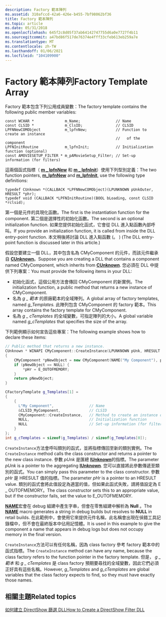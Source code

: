```yaml
---
description: Factory 範本陣列
ms.assetid: 310afccd-42a6-426e-b455-7bf98062bf36
title: Factory 範本陣列
ms.topic: article
ms.date: 05/31/2018
ms.openlocfilehash: 645f2c8d05f37ab64142747755d6a0e7727f4b11
ms.sourcegitcommit: a47bd86f517de76374e4fff33cfeb613eb259a7e
ms.translationtype: MT
ms.contentlocale: zh-TW
ms.lasthandoff: 01/06/2021
ms.locfileid: "104109900"
---
```

# <a name="factory-template-array"></a><span data-ttu-id="5aacb-103">Factory 範本陣列</span><span class="sxs-lookup"><span data-stu-id="5aacb-103">Factory Template Array</span></span>

<span data-ttu-id="5aacb-104">Factory 範本包含下列公用成員變數：</span><span class="sxs-lookup"><span data-stu-id="5aacb-104">The factory template contains the following public member variables:</span></span>

``` syntax
const WCHAR *              m_Name;                // Name
const CLSID *              m_ClsID;               // CLSID
LPFNNewCOMObject           m_lpfnNew;             // Function to create an instance
                                                  //   of the component
LPFNInitRoutine            m_lpfnInit;            // Initialization function (optional)
const AMOVIESETUP_FILTER * m_pAMovieSetup_Filter; // Set-up information (for filters)
```

<span data-ttu-id="5aacb-105">這兩個函式指標（ [**m \_ lpfnNew**](cfactorytemplate-m-lpfnnew.md) 和 [**m \_ lpfnInit**](cfactorytemplate-m-lpfninit.md)）使用下列型別定義：</span><span class="sxs-lookup"><span data-stu-id="5aacb-105">The two function pointers, [**m\_lpfnNew**](cfactorytemplate-m-lpfnnew.md) and [**m\_lpfnInit**](cfactorytemplate-m-lpfninit.md), use the following type definitions:</span></span>

``` syntax
typedef CUnknown *(CALLBACK *LPFNNewCOMObject)(LPUNKNOWN pUnkOuter, HRESULT *phr);
typedef void (CALLBACK *LPFNInitRoutine)(BOOL bLoading, const CLSID *rclsid);
```

<span data-ttu-id="5aacb-106">第一個是元件的具現化函數。</span><span class="sxs-lookup"><span data-stu-id="5aacb-106">The first is the instantiation function for the component.</span></span> <span data-ttu-id="5aacb-107">第二個是選擇性的初始化函數。</span><span class="sxs-lookup"><span data-stu-id="5aacb-107">The second is an optional initialization function.</span></span> <span data-ttu-id="5aacb-108">如果您提供初始化函式，它會從 DLL 進入點函數內部呼叫。</span><span class="sxs-lookup"><span data-stu-id="5aacb-108">If you provide an initialization function, it is called from inside the DLL entry-point function.</span></span> <span data-ttu-id="5aacb-109">本文稍後將討論 DLL 進入點函數 (。 ) </span><span class="sxs-lookup"><span data-stu-id="5aacb-109">(The DLL entry-point function is discussed later in this article.)</span></span>

<span data-ttu-id="5aacb-110">假設您要建立一個 DLL，其中包含名為 CMyComponent 的元件，而該元件繼承自 [**CUnknown**](cunknown.md)。</span><span class="sxs-lookup"><span data-stu-id="5aacb-110">Suppose you are creating a DLL that contains a component named CMyComponent, which inherits from [**CUnknown**](cunknown.md).</span></span> <span data-ttu-id="5aacb-111">您必須在 DLL 中提供下列專案：</span><span class="sxs-lookup"><span data-stu-id="5aacb-111">You must provide the following items in your DLL:</span></span>

-   <span data-ttu-id="5aacb-112">初始化函式，這個公用方法會傳回 CMyComponent 的新實例。</span><span class="sxs-lookup"><span data-stu-id="5aacb-112">The initialization function, a public method that returns a new instance of CMyComponent.</span></span>
-   <span data-ttu-id="5aacb-113">名為 *g \_ 範本* 的原廠範本的全域陣列。</span><span class="sxs-lookup"><span data-stu-id="5aacb-113">A global array of factory templates, named *g\_Templates.*</span></span> <span data-ttu-id="5aacb-114">此陣列包含 CMyComponent 的 factory 範本。</span><span class="sxs-lookup"><span data-stu-id="5aacb-114">This array contains the factory template for CMyComponent.</span></span>
-   <span data-ttu-id="5aacb-115">名為 *g \_ cTemplates* 的全域變數，可指定陣列的大小。</span><span class="sxs-lookup"><span data-stu-id="5aacb-115">A global variable named *g\_cTemplates* that specifies the size of the array.</span></span>

<span data-ttu-id="5aacb-116">下列範例顯示如何宣告這些專案：</span><span class="sxs-lookup"><span data-stu-id="5aacb-116">The following example shows how to declare these items:</span></span>


```C++
// Public method that returns a new instance. 
CUnknown * WINAPI CMyComponent::CreateInstance(LPUNKNOWN pUnk, HRESULT *pHr) 
{
    CMyComponent *pNewObject = new CMyComponent(NAME("My Component"), pUnk, pHr );
    if (pNewObject == NULL) {
        *pHr = E_OUTOFMEMORY;
    }
    return pNewObject;
} 

CFactoryTemplate g_Templates[1] = 
{
    { 
      L"My Component",                // Name
      &CLSID_MyComponent,             // CLSID
      CMyComponent::CreateInstance,   // Method to create an instance of MyComponent
      NULL,                           // Initialization function
      NULL                            // Set-up information (for filters)
    }
};
int g_cTemplates = sizeof(g_Templates) / sizeof(g_Templates[0]);    
```



<span data-ttu-id="5aacb-117">`CreateInstance`方法會呼叫類別的函式，並將指標傳回至新的類別實例。</span><span class="sxs-lookup"><span data-stu-id="5aacb-117">The `CreateInstance` method calls the class constructor and returns a pointer to the new class instance.</span></span> <span data-ttu-id="5aacb-118">參數 *pUnk* 是匯總 [**IUnknown**](/windows/desktop/api/unknwn/nn-unknwn-iunknown)的指標。</span><span class="sxs-lookup"><span data-stu-id="5aacb-118">The parameter *pUnk* is a pointer to the aggregating [**IUnknown**](/windows/desktop/api/unknwn/nn-unknwn-iunknown).</span></span> <span data-ttu-id="5aacb-119">您可以直接將此參數傳遞至類別的函式。</span><span class="sxs-lookup"><span data-stu-id="5aacb-119">You can simply pass this parameter to the class constructor.</span></span> <span data-ttu-id="5aacb-120">參數 *pHr* 是 HRESULT 值的指標。</span><span class="sxs-lookup"><span data-stu-id="5aacb-120">The parameter *pHr* is a pointer to an HRESULT value.</span></span> <span data-ttu-id="5aacb-121">類別的函式會將此值設定為適當的值，但如果此函式失敗，請將值設定為 E \_ OUTOFMEMORY。</span><span class="sxs-lookup"><span data-stu-id="5aacb-121">The class constructor sets this to an appropriate value, but if the constructor fails, set the value to E\_OUTOFMEMORY.</span></span>

<span data-ttu-id="5aacb-122">[**NAME**](name.md)宏會在 debug 組建中產生字串，但會在零售組建中解析為 **Null** 。</span><span class="sxs-lookup"><span data-stu-id="5aacb-122">The [**NAME**](name.md) macro generates a string in debug builds but resolves to **NULL** in retail builds.</span></span> <span data-ttu-id="5aacb-123">在此範例中，會使用它來提供元件名稱，此名稱會出現在偵錯工具記錄檔中，但不會在最終版本中佔用記憶體。</span><span class="sxs-lookup"><span data-stu-id="5aacb-123">It is used in this example to give the component a name that appears in debug logs but does not occupy memory in the final version.</span></span>

<span data-ttu-id="5aacb-124">`CreateInstance`方法可以有任何名稱，因為 class factory 參考 factory 範本中的函式指標。</span><span class="sxs-lookup"><span data-stu-id="5aacb-124">The `CreateInstance` method can have any name, because the class factory refers to the function pointer in the factory template.</span></span> <span data-ttu-id="5aacb-125">但是， *g \_ 範本* 和 *g \_ cTemplates* 是 class factory 預期要尋找的全域變數，因此它們必須正好具有這些名稱。</span><span class="sxs-lookup"><span data-stu-id="5aacb-125">However, *g\_Templates* and *g\_cTemplates* are global variables that the class factory expects to find, so they must have exactly those names.</span></span>

## <a name="related-topics"></a><span data-ttu-id="5aacb-126">相關主題</span><span class="sxs-lookup"><span data-stu-id="5aacb-126">Related topics</span></span>

<dl> <dt>

[<span data-ttu-id="5aacb-127">如何建立 DirectShow 篩選 DLL</span><span class="sxs-lookup"><span data-stu-id="5aacb-127">How to Create a DirectShow Filter DLL</span></span>](how-to-create-a-dll.md)
</dt> </dl>

 

 
